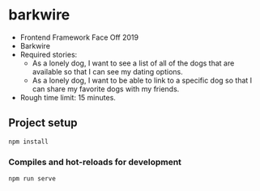 # barkwire

- Frontend Framework Face Off 2019
- Barkwire
- Required stories: 
  - As a lonely dog, I want to see a list of all of the dogs that
  are available so that I can see my dating options.
  - As a lonely dog, I want to be able to link to a specific dog so
  that I can share my favorite dogs with my friends.
- Rough time limit: 15 minutes. 

## Project setup
```
npm install
```

### Compiles and hot-reloads for development
```
npm run serve
```

